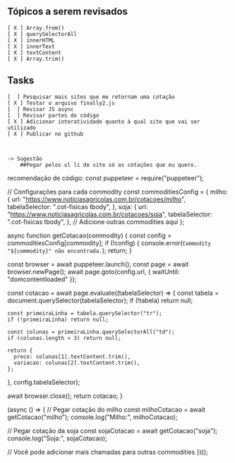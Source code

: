 ## Tópicos a serem revisados
    [ X ] Array.from()
    [ X ] querySelectorAll
    [ X ] innerHTML
    [ X ] innerText
    [ X ] textContent
    [ X ] Array.trim()

## Tasks 
    [  ] Pesquisar mais sites que me retornam uma cotação
    [ X ] Testar o arquivo finally2.js
    [  ] Revisar JS async
    [  ] Revisar partes do código
    [ X ] Adicionar interatividade quanto à qual site que vai ser utilizado 
    [ X ] Publicar no github
    


    -> Sugestão 
        ##Pegar pelos ul li do site só as cotações que eu quero.


recomendação de código:
const puppeteer = require("puppeteer");

// Configurações para cada commodity
const commoditiesConfig = {
  milho: {
    url: "https://www.noticiasagricolas.com.br/cotacoes/milho",
    tabelaSelector: ".cot-fisicas tbody",
  },
  soja: {
    url: "https://www.noticiasagricolas.com.br/cotacoes/soja",
    tabelaSelector: ".cot-fisicas tbody",
  },
  // Adicione outras commodities aqui
};

async function getCotacao(commodity) {
  const config = commoditiesConfig[commodity];
  if (!config) {
    console.error(`Commodity "${commodity}" não encontrada.`);
    return;
  }

  const browser = await puppeteer.launch();
  const page = await browser.newPage();
  await page.goto(config.url, { waitUntil: "domcontentloaded" });

  const cotacao = await page.evaluate((tabelaSelector) => {
    const tabela = document.querySelector(tabelaSelector);
    if (!tabela) return null;

    const primeiraLinha = tabela.querySelector("tr");
    if (!primeiraLinha) return null;

    const colunas = primeiraLinha.querySelectorAll("td");
    if (colunas.length < 3) return null;

    return {
      preco: colunas[1].textContent.trim(),
      variacao: colunas[2].textContent.trim(),
    };
  }, config.tabelaSelector);

  await browser.close();
  return cotacao;
}

(async () => {
  // Pegar cotação do milho
  const milhoCotacao = await getCotacao("milho");
  console.log("Milho:", milhoCotacao);

  // Pegar cotação da soja
  const sojaCotacao = await getCotacao("soja");
  console.log("Soja:", sojaCotacao);

  // Você pode adicionar mais chamadas para outras commodities
})();
